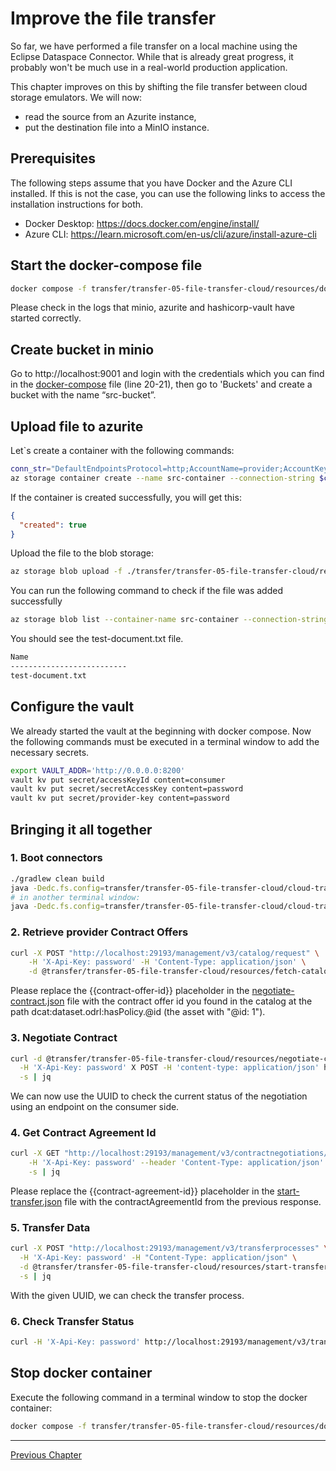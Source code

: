 # Improve the file transfer

So far, we have performed a file transfer on a local machine using the Eclipse Dataspace Connector. While that is already great progress, it probably won't be much use in a real-world production application.

This chapter improves on this by shifting the file transfer between cloud storage emulators. We will now:

- read the source from an Azurite instance,
- put the destination file into a MinIO instance.

## Prerequisites

The following steps assume that you have Docker and the Azure CLI installed. If this is not the case, you can use the following links to access the installation instructions for both.

- Docker Desktop: https://docs.docker.com/engine/install/
- Azure CLI: https://learn.microsoft.com/en-us/cli/azure/install-azure-cli

## Start the docker-compose file

```bash
docker compose -f transfer/transfer-05-file-transfer-cloud/resources/docker-compose.yaml up -d
```

Please check in the logs that minio, azurite and hashicorp-vault have started correctly.  

## Create bucket in minio

Go to http://localhost:9001 and login with the credentials which you can find in the [docker-compose](resources/docker-compose.yaml) file (line 20-21), then go to 'Buckets' and create a bucket with the name “src-bucket”.

## Upload file to azurite
Let`s create a container with the following commands:

```bash
conn_str="DefaultEndpointsProtocol=http;AccountName=provider;AccountKey=password;BlobEndpoint=http://127.0.0.1:10000/provider;"
az storage container create --name src-container --connection-string $conn_str
```

If the container is created successfully, you will get this:
```json
{
  "created": true
}
```

Upload the file to the blob storage:

```bash
az storage blob upload -f ./transfer/transfer-05-file-transfer-cloud/resources/test-document.txt --container-name src-container --name test-document.txt --connection-string $conn_str
```

You can run the following command to check if the file was added successfully

```bash
az storage blob list --container-name src-container --connection-string "DefaultEndpointsProtocol=http;AccountName=provider;AccountKey=password;BlobEndpoint=http://127.0.0.1:10000/provider;" --query "[].{name:name}" --output table
```

You should see the test-document.txt file.

```sh
Name
--------------------------
test-document.txt
```

## Configure the vault
We already started the vault at the beginning with docker compose. Now the following commands must be executed in a terminal window to add the necessary secrets.

```bash
export VAULT_ADDR='http://0.0.0.0:8200'
vault kv put secret/accessKeyId content=consumer
vault kv put secret/secretAccessKey content=password
vault kv put secret/provider-key content=password
```

## Bringing it all together

### 1. Boot connectors

```bash
./gradlew clean build
java -Dedc.fs.config=transfer/transfer-05-file-transfer-cloud/cloud-transfer-provider/config.properties -jar transfer/transfer-05-file-transfer-cloud/cloud-transfer-provider/build/libs/provider.jar
# in another terminal window:
java -Dedc.fs.config=transfer/transfer-05-file-transfer-cloud/cloud-transfer-consumer/config.properties -jar transfer/transfer-05-file-transfer-cloud/cloud-transfer-consumer/build/libs/consumer.jar
```


### 2. Retrieve provider Contract Offers

```bash
curl -X POST "http://localhost:29193/management/v3/catalog/request" \
    -H 'X-Api-Key: password' -H 'Content-Type: application/json' \
    -d @transfer/transfer-05-file-transfer-cloud/resources/fetch-catalog.json -s | jq
```

Please replace the {{contract-offer-id}} placeholder in the [negotiate-contract.json](resources/negotiate-contract.json) file with the contract offer id you found in the catalog at the path dcat:dataset.odrl:hasPolicy.@id (the asset with "@id: 1").

### 3. Negotiate Contract

```bash
curl -d @transfer/transfer-05-file-transfer-cloud/resources/negotiate-contract.json \
  -H 'X-Api-Key: password' X POST -H 'content-type: application/json' http://localhost:29193/management/v3/contractnegotiations \
  -s | jq
```

We can now use the UUID to check the current status of the negotiation using an endpoint on the consumer side.

### 4. Get Contract Agreement Id

```bash
curl -X GET "http://localhost:29193/management/v3/contractnegotiations/{{contract-negotiation-id}}" \
    -H 'X-Api-Key: password' --header 'Content-Type: application/json' \
    -s | jq
```

Please replace the {{contract-agreement-id}} placeholder in the [start-transfer.json](resources/start-transfer.json) file with the contractAgreementId from the previous response.

### 5. Transfer Data

```bash
curl -X POST "http://localhost:29193/management/v3/transferprocesses" \
  -H 'X-Api-Key: password' -H "Content-Type: application/json" \
  -d @transfer/transfer-05-file-transfer-cloud/resources/start-transfer.json \
  -s | jq
```

With the given UUID, we can check the transfer process.

### 6. Check Transfer Status

```bash
curl -H 'X-Api-Key: password' http://localhost:29193/management/v3/transferprocesses/<transfer-process-id> -s | jq
```


## Stop docker container
Execute the following command in a terminal window to stop the docker container:
```bash
docker compose -f transfer/transfer-05-file-transfer-cloud/resources/docker-compose.yaml down
```


---

[Previous Chapter](../transfer-04-event-consumer/README.md)